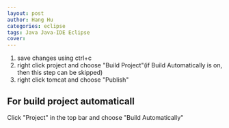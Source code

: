 ```yaml
---
layout: post
author: Hang Hu
categories: eclipse
tags: Java Java-IDE Eclipse 
cover: 
---
```


1. save changes using ctrl+c
2. right click project and choose "Build Project"(if Build Automatically is on, then this step can be skipped)
3. right click tomcat and choose "Publish"

## For build project automaticall

Click "Project" in the top bar and choose "Build Automatically"
